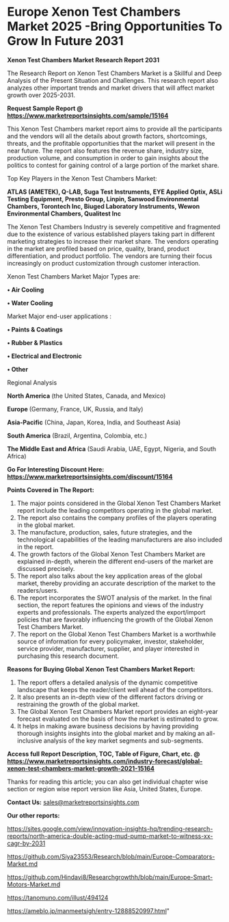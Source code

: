  # Europe Xenon Test Chambers Market 2025 -Bring Opportunities To Grow In Future 2031

<strong>Xenon Test Chambers Market Research Report 2031</strong>

The Research Report on Xenon Test Chambers Market is a Skillful and Deep Analysis of the Present Situation and Challenges. This research report also analyzes other important trends and market drivers that will affect market growth over 2025-2031.

<strong>Request Sample Report @ <a href=https://www.marketreportsinsights.com/sample/15164>https://www.marketreportsinsights.com/sample/15164</a></strong>

This Xenon Test Chambers market report aims to provide all the participants and the vendors will all the details about growth factors, shortcomings, threats, and the profitable opportunities that the market will present in the near future. The report also features the revenue share, industry size, production volume, and consumption in order to gain insights about the politics to contest for gaining control of a large portion of the market share.

Top Key Players in the Xenon Test Chambers Market:

<strong>ATLAS (AMETEK), Q-LAB, Suga Test Instruments, EYE Applied Optix, ASLi Testing Equipment, Presto Group, Linpin, Sanwood Environmental Chambers, Torontech Inc, Biuged Laboratory Instruments, Wewon Environmental Chambers, Qualitest Inc</strong>

The Xenon Test Chambers Industry is severely competitive and fragmented due to the existence of various established players taking part in different marketing strategies to increase their market share. The vendors operating in the market are profiled based on price, quality, brand, product differentiation, and product portfolio. The vendors are turning their focus increasingly on product customization through customer interaction.

Xenon Test Chambers Market Major Types are:

<strong>• Air Cooling

• Water Cooling</strong>

Market Major end-user applications :

<strong>• Paints & Coatings

• Rubber & Plastics

• Electrical and Electronic

• Other</strong>

Regional Analysis

</u><strong><b>North America</b></strong> (the United States, Canada, and Mexico)

<strong><b>Europe </b></strong>(Germany, France, UK, Russia, and Italy)

<strong><b>Asia-Pacific</b></strong> (China, Japan, Korea, India, and Southeast Asia)

<strong><b>South America</b></strong> (Brazil, Argentina, Colombia, etc.)

<strong><b>The Middle East and Africa</b></strong> (Saudi Arabia, UAE, Egypt, Nigeria, and South Africa)

<strong>Go For Interesting Discount Here: <a href=https://www.marketreportsinsights.com/discount/15164>https://www.marketreportsinsights.com/discount/15164</a></strong>

<strong>Points Covered in The Report:</strong>
<ol>
  <li>The major points considered in the Global Xenon Test Chambers Market report include the leading competitors operating in the global market.</li>
  <li>The report also contains the company profiles of the players operating in the global market.</li>
  <li>The manufacture, production, sales, future strategies, and the technological capabilities of the leading manufacturers are also included in the report.</li>
  <li>The growth factors of the Global Xenon Test Chambers Market are explained in-depth, wherein the different end-users of the market are discussed precisely.</li>
  <li>The report also talks about the key application areas of the global market, thereby providing an accurate description of the market to the readers/users.</li>
  <li>The report incorporates the SWOT analysis of the market. In the final section, the report features the opinions and views of the industry experts and professionals. The experts analyzed the export/import policies that are favorably influencing the growth of the Global Xenon Test Chambers Market.</li>
  <li>The report on the Global Xenon Test Chambers Market is a worthwhile source of information for every policymaker, investor, stakeholder, service provider, manufacturer, supplier, and player interested in purchasing this research document.</li>
</ol>
<strong>Reasons for Buying Global Xenon Test Chambers Market Report:</strong>

<ol>
  <li>The report offers a detailed analysis of the dynamic competitive landscape that keeps the reader/client well ahead of the competitors.</li>
  <li>It also presents an in-depth view of the different factors driving or restraining the growth of the global market.</li>
  <li>The Global Xenon Test Chambers Market report provides an eight-year forecast evaluated on the basis of how the market is estimated to grow.</li>
  <li>It helps in making aware business decisions by having providing thorough insights insights into the global market and by making an all-inclusive analysis of the key market segments and sub-segments.</li>
</ol>
<strong>Access full Report Description, TOC, Table of Figure, Chart, etc. @ <a href=https://www.marketreportsinsights.com/industry-forecast/global-xenon-test-chambers-market-growth-2021-15164>https://www.marketreportsinsights.com/industry-forecast/global-xenon-test-chambers-market-growth-2021-15164</a></strong>


Thanks for reading this article; you can also get individual chapter wise section or region wise report version like Asia, United States, Europe.

<strong>Contact Us:</strong>
sales@marketreportsinsights.com

<strong>Our other reports:</strong>

<a href=https://sites.google.com/view/innovation-insights-hq/trending-research-reports/north-america-double-acting-mud-pump-market-to-witness-xx-cagr-by-2031>https://sites.google.com/view/innovation-insights-hq/trending-research-reports/north-america-double-acting-mud-pump-market-to-witness-xx-cagr-by-2031</a>

<a href=https://github.com/Siya23553/Research/blob/main/Europe-Comparators-Market.md>https://github.com/Siya23553/Research/blob/main/Europe-Comparators-Market.md</a>

<a href=https://github.com/Hindavi8/Researchgrowthh/blob/main/Europe-Smart-Motors-Market.md>https://github.com/Hindavi8/Researchgrowthh/blob/main/Europe-Smart-Motors-Market.md</a>

<a href=https://tanomuno.com/illust/494124>https://tanomuno.com/illust/494124</a>

<a href=https://ameblo.jp/manmeetsigh/entry-12888520997.html>https://ameblo.jp/manmeetsigh/entry-12888520997.html</a>"
